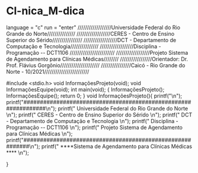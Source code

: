 # Cl-nica_M-dica
language = "c"
run = "enter"
//////////////////Universidade Federal do Rio Grande do Norte///////////////
//////////////////CERES - Centro de Ensino Superior do Sérido////////////////
//////////////////DCT - Departamento de Computação e Tecnologia///////////////
//////////////////Disciplina - Programação -- DCT1106 ////////////////////////
//////////////////Projeto Sistema de Agendamento para Clínicas Médicas////////
/////////////////Orientador: Dr. Prof. Flávius Gorgônio/////////////////////
////////////////Caicó - Rio Grande do Norte - 10/2021////////////////////////



#include <stdio.h>
void InformaçõesProjeto(void);
void InformaçõesEquipe(void);
int main(void);
{
    InformaçõesProjeto();
    InformaçõesEquipe();
return 0;
}
void InformaçõesProjeto(){
printf("\n");
printf("###############################################################\n");
printf("        Universidade Federal do Rio Grande do Norte   \n");
printf("        CERES - Centro de Ensino Superior do Sérido    \n");
printf("        DCT - Departamento de Computação e Tecnologia  \n");
printf("        Disciplina - Programação -- DCT1106             \n");
printf("   Projeto Sistema de Agendamento para Clínicas Médicas  \n");
printf("##########################################################\n");
printf("  ****Sistema de Agendamento para Clínicas Médicas ****    \n");

}